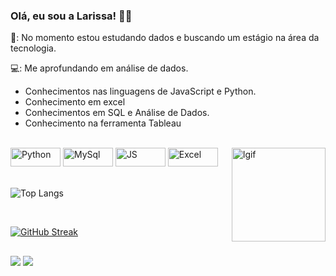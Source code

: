 ### Olá, eu sou a Larissa! 👩‍💻

 🔭: No momento estou estudando dados e buscando um estágio na área da tecnologia.
 
 💻: Me aprofundando em análise de dados.

* Conhecimentos nas linguagens de JavaScript e Python.
* Conhecimento em excel
* Conhecimentos em SQL e Análise de Dados.
* Conhecimento na ferramenta Tableau

 <div style="display: inline_block"><br>
  <img align="side" alt="Python" height="30" width="80" src="https://img.shields.io/badge/Python-f26c97?style=for-the-badge&logo=python&logoColor=white">
  <img align="side" alt="MySql" height="30" width="80" src="https://img.shields.io/badge/MySQL-f26c97?style=for-the-badge&logo=mysql&logoColor=white">
  <img align="side" alt="JS" height="30" width="80" src="https://img.shields.io/badge/JavaScript-f26c97?style=for-the-badge&logo=javascript&logoColor=white">
  <img align="right" alt="lgif" height="150" width="150"src="https://cdn.discordapp.com/attachments/1125496086753194067/1125496220924776468/Design_sem_nome.gif">
<img align="side" alt="Excel" height="30" width="80" src="https://img.shields.io/badge/Microsoft_Excel-f26c97?style=for-the-badge&logo=microsoft-excel&logoColor=white"


  
<br/>
  
</div>

<br />

![Top Langs](https://github-readme-stats-git-masterrstaa-rickstaa.vercel.app/api/top-langs/?username=larissagobbo&bg_color=ffcbdb&border_color=ffffff&titlecolor=b8b8b8&text_color=111)

<br/>

[![GitHub Streak](https://streak-stats.demolab.com/?user=larissagobbo&theme=bear&background=ffb6c1&border=ffb6c1C&dates=FFF)](https://git.io/streak-stats)

 ##
 
<div> 
  <a href="https://instagram.com/_larissagobbo" target="_blank"><img src="https://img.shields.io/badge/-Instagram-f26c97?style=for-the-badge&logo=instagram&logoColor=white" target="_blank"></a>
  <a href="https://www.linkedin.com/in/larissa-gobbo-78798822a/" target="_blank"><img src="https://img.shields.io/badge/-LinkedIn-f26c97?style=for-the-badge&logo=linkedin&logoColor=white" target="_blank"></a> 
 
  
</div>

